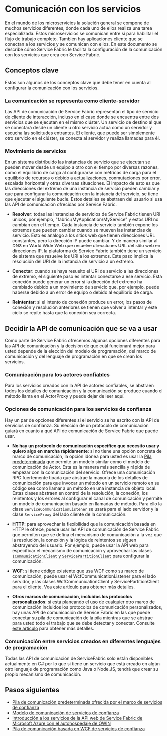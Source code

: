 <properties
   pageTitle="Service Fabric de Microsoft Azure Cómo comunicarse con servicios"
   description="En este artículo se describe cómo puede conectarse con los servicios y comunicarse con ellos en las aplicaciones de Service Fabric."
   services="service-fabric"
   documentationCenter=".net"
   authors="kunaldsingh"
   manager="timlt"
   editor=""/>

<tags
   ms.service="service-fabric"
   ms.devlang="dotnet"
   ms.topic="article"
   ms.tgt_pltfrm="NA"
   ms.workload="NA"
   ms.date="08/21/2015"
   ms.author="kunalds"/>


# Comunicación con los servicios
En el mundo de los microservicios la solución general se compone de muchos servicios diferentes, donde cada uno de ellos realiza una tarea especializada. Estos microservicios se comunican entre sí para habilitar el flujo de trabajo completo. También hay aplicaciones cliente que se conectan a los servicios y se comunican con ellos. En este documento se describe cómo Service Fabric le facilita la configuración de la comunicación con los servicios que crea con Service Fabric.

## Conceptos clave
Estos son algunos de los conceptos clave que debe tener en cuenta al configurar la comunicación con los servicios.
### La comunicación se representa como cliente-servidor
Las API de comunicación de Service Fabric representan el tipo de servicio de cliente de interacción, incluso en el caso donde se encuentra entre dos servicios que se ejecutan en el mismo clúster. Un servicio de destino al que se conectará desde un cliente u otro servicio actúa como un servidor y escucha las solicitudes entrantes. El cliente, que puede ser simplemente otro servicio en el clúster, se conecta al servidor y realiza llamadas para él.
### Movimiento de servicios
En un sistema distribuido las instancias de servicio que se ejecutan se pueden mover desde un equipo a otro con el tiempo por diversas razones, como el equilibrio de carga al configurarse con métricas de carga para el equilibrio de recursos o debido a actualizaciones, conmutaciones por error, escalada horizontal y otras diversas situaciones. El impacto de esto es que las direcciones del extremo de una instancia de servicio pueden cambiar y que para configurar la comunicación con la instancia del servicio, se tiene que ejecutar el siguiente bucle. Estos detalles se abstraen del usuario si usa las API de comunicación ofrecidas por Service Fabric.

* **Resolver**: todas las instancias de servicios de Service Fabric tienen URI únicos, por ejemplo, "fabric:/MyApplication/MyService" y estos URI no cambian con el tiempo. Cada instancia de servicio también expone los extremos que pueden cambiar cuando se mueven las instancias de servicio. Esto es análogo a los sitios web que tienen direcciones URL constantes, pero la dirección IP puede cambiar. Y de manera similar al DNS en World Wide Web que resuelve direcciones URL del sitio web en direcciones IP, la plataforma de Service Fabric también tiene un servicio de sistema que resuelve los URI a los extremos. Este paso implica la resolución del URI de la instancia de servicio a un extremo.

* **Conectar**: cuando se haya resuelto el URI de servicio a las direcciones de extremo, el siguiente paso es intentar conectarse a ese servicio. Esta conexión puede generar un error si la dirección del extremo ha cambiado debido a un movimiento de servicio que, por ejemplo, puede haberse debido a un error de equipo o debido al equilibrio de carga.

* **Reintentar**: si el intento de conexión produce un error, los pasos de conexión y resolución anteriores se tienen que volver a intentar y este ciclo se repite hasta que la conexión sea correcta.

## Decidir la API de comunicación que se va a usar
Como parte de Service Fabric ofrecemos algunas opciones diferentes para las API de comunicación y la decisión de que cuál funcionará mejor para usted depende de la elección del modelo de programación, del marco de comunicación y del lenguaje de programación en que se crean los servicios.
### Comunicación para los actores confiables
Para los servicios creados con la API de actores confiables, se abstraen todos los detalles de comunicación y la comunicación se produce cuando el método llama en el ActorProxy y puede dejar de leer aquí.

### Opciones de comunicación para los servicios de confianza
Hay un par de opciones diferentes si el servicio se ha escrito con la API de servicios de confianza. Su elección de un protocolo de comunicación guiará en cuanto a qué API de comunicación de Service Fabric que puede usar.

* **No hay un protocolo de comunicación específico que necesito usar y quiero algo en marcha rápidamente**: si no tiene una opción concreta de marco de comunicación, la opción idónea para usted es usar la [Pila predeterminada](service-fabric-reliable-services-communication-default.md) que permite un modelo similar como el modelo de comunicación de Actor. Esta es la manera más sencilla y rápida de empezar con la comunicación del servicio. Ofrece una comunicación RPC fuertemente tipada que abstrae la mayoría de los detalles de comunicación para que invocar un método en un servicio remoto en su código sea como llamar a un método en una instancia de objeto local. Estas clases abstraen en control de la resolución, la conexión, los reintentos y los errores al configurar el canal de comunicación y permite un modelo de comunicación basado en llamadas de método. Para ello la clase `ServiceCommunicationListener` se usará para el lado servidor y la clase `ServiceProxy` del lado cliente de la comunicación.

* **HTTP**: para aprovechar la flexibilidad que la comunicación basada en HTTP le ofrece, puede usar las API de comunicación de Service Fabric que permiten que se defina el mecanismo de comunicación a la vez que la resolución, la conexión y la lógica de reintentos se siguen abstrayendo del usuario. Por ejemplo, puede usar la API web para especificar el mecanismo de comunicación y aprovechar las clases [`ICommunicationClient` y `ServicePartitionClient` ](service-fabric-reliable-services-communication.md) para configurar la comunicación.
* **WCF**: si tiene código existente que usa WCF como su marco de comunicación, puede usar el WcfCommunicationListener para el lado servidor, y las clases WcfCommunicationClient y ServicePartitionClient para el cliente. Vea [este artículo](service-fabric-reliable-services-communication-wcf.md) para obtener más detalles.

* **Otros marcos de comunicación, incluidos los protocolos personalizados**: si está planeando el uso de cualquier otro marco de comunicación incluidos los protocolos de comunicación personalizados, hay unas API de comunicación de Service Fabric en las que puede conectar su pila de comunicación de la pila mientras que se abstrae para usted todo el trabajo que se debe detectar y conectar. Consulte [este artículo](service-fabric-reliable-services-communication.md) para obtener más detalles.

### Comunicación entre servicios creados en diferentes lenguajes de programación
Todas las API de comunicación de ServiceFabric solo están disponibles actualmente en C# por lo que si tiene un servicio que está creado en algún otro lenguaje de programación como Java o Node.JS, tendrá que crear su propio mecanismo de comunicación.

## Pasos siguientes
* [Pila de comunicación predeterminada ofrecida por el marco de servicios de confianza ](service-fabric-reliable-services-communication-default.md)
* [Modelo de comunicación de servicios de confianza](service-fabric-reliable-services-communication.md)
* [Introducción a los servicios de la API web de Service Fabric de Microsoft Azure con el autohospedaje de OWIN](service-fabric-reliable-services-communication-webapi.md)
* [Pila de comunicación basada en WCF de servicios de confianza](service-fabric-reliable-services-communication-wcf.md)

<!---HONumber=Oct15_HO3-->